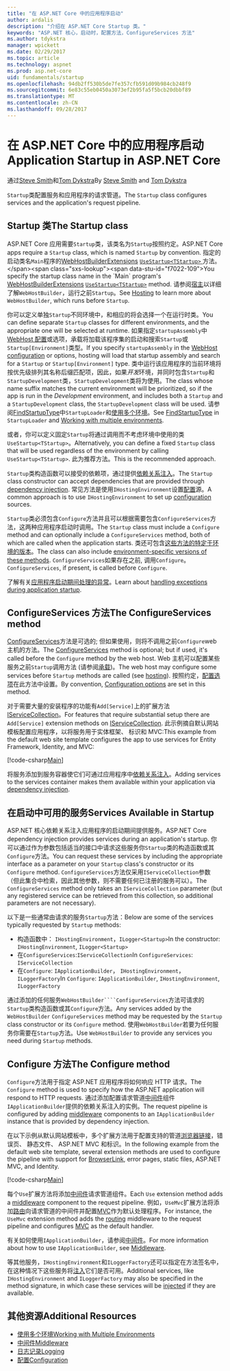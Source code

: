 ```yaml
---
title: "在 ASP.NET Core 中的应用程序启动"
author: ardalis
description: "介绍在 ASP.NET Core Startup 类。"
keywords: "ASP.NET 核心，启动时，配置方法，ConfigureServices 方法"
ms.author: tdykstra
manager: wpickett
ms.date: 02/29/2017
ms.topic: article
ms.technology: aspnet
ms.prod: asp.net-core
uid: fundamentals/startup
ms.openlocfilehash: 94db2ff530b5de7fe357cfb591d09b984cb248f9
ms.sourcegitcommit: 6e83c55eb0450a3073ef2b95fa5f5bcb20dbbf89
ms.translationtype: MT
ms.contentlocale: zh-CN
ms.lasthandoff: 09/28/2017
---
```

# <a name="application-startup-in-aspnet-core"></a><span data-ttu-id="f7022-104">在 ASP.NET Core 中的应用程序启动</span><span class="sxs-lookup"><span data-stu-id="f7022-104">Application Startup in ASP.NET Core</span></span>

<span data-ttu-id="f7022-105">通过[Steve Smith](https://ardalis.com/)和[Tom Dykstra](https://github.com/tdykstra/)</span><span class="sxs-lookup"><span data-stu-id="f7022-105">By [Steve Smith](https://ardalis.com/) and [Tom Dykstra](https://github.com/tdykstra/)</span></span>

<span data-ttu-id="f7022-106">`Startup`类配置服务和应用程序的请求管道。</span><span class="sxs-lookup"><span data-stu-id="f7022-106">The `Startup` class configures services and the application's request pipeline.</span></span> 

## <a name="the-startup-class"></a><span data-ttu-id="f7022-107">Startup 类</span><span class="sxs-lookup"><span data-stu-id="f7022-107">The Startup class</span></span>

<span data-ttu-id="f7022-108">ASP.NET Core 应用需要`Startup`类，该类名为`Startup`按照约定。</span><span class="sxs-lookup"><span data-stu-id="f7022-108">ASP.NET Core apps require a `Startup` class, which is named `Startup` by convention.</span></span> <span data-ttu-id="f7022-109">指定的启动类名`Main`程序的[WebHostBuilderExtensions](https://docs.microsoft.com/aspnet/core/api/microsoft.aspnetcore.hosting.webhostbuilderextensions) [ `UseStartup<TStartup>` ](https://docs.microsoft.com/aspnet/core/api/microsoft.aspnetcore.hosting.webhostbuilderextensions#Microsoft_AspNetCore_Hosting_WebHostBuilderExtensions_UseStartup__1_Microsoft_AspNetCore_Hosting_IWebHostBuilder_)方法。</span><span class="sxs-lookup"><span data-stu-id="f7022-109">You specify the startup class name in the `Main` program's [WebHostBuilderExtensions](https://docs.microsoft.com/aspnet/core/api/microsoft.aspnetcore.hosting.webhostbuilderextensions) [`UseStartup<TStartup>`](https://docs.microsoft.com/aspnet/core/api/microsoft.aspnetcore.hosting.webhostbuilderextensions#Microsoft_AspNetCore_Hosting_WebHostBuilderExtensions_UseStartup__1_Microsoft_AspNetCore_Hosting_IWebHostBuilder_) method.</span></span> <span data-ttu-id="f7022-110">请参阅[宿主](xref:fundamentals/hosting)以详细了解`WebHostBuilder`，运行之前`Startup`。</span><span class="sxs-lookup"><span data-stu-id="f7022-110">See [Hosting](xref:fundamentals/hosting) to learn more about `WebHostBuilder`, which runs before `Startup`.</span></span>

<span data-ttu-id="f7022-111">你可以定义单独`Startup`不同环境中，和相应的将会选择一个在运行时类。</span><span class="sxs-lookup"><span data-stu-id="f7022-111">You can define separate `Startup` classes for different environments, and the appropriate one will be selected at runtime.</span></span> <span data-ttu-id="f7022-112">如果指定`startupAssembly`中[WebHost 配置](https://docs.microsoft.com/aspnet/core/fundamentals/hosting?tabs=aspnetcore2x#configuring-a-host)或选项，承载将加载该程序集的启动和搜索`Startup`或`Startup[Environment]`类型。</span><span class="sxs-lookup"><span data-stu-id="f7022-112">If you specify `startupAssembly` in the [WebHost configuration](https://docs.microsoft.com/aspnet/core/fundamentals/hosting?tabs=aspnetcore2x#configuring-a-host) or options, hosting will load that startup assembly and search for a `Startup` or `Startup[Environment]` type.</span></span> <span data-ttu-id="f7022-113">类中运行该应用程序的当前环境将按优先级排列其名称后缀匹配项，因此，如果*开发*环境，并同时包含`Startup`和`StartupDevelopment`类，`StartupDevelopment`类将为使用。</span><span class="sxs-lookup"><span data-stu-id="f7022-113">The class whose name suffix matches the current environment will be prioritized, so if the app is run in the *Development* environment, and includes both a `Startup` and a `StartupDevelopment` class, the `StartupDevelopment` class will be used.</span></span> <span data-ttu-id="f7022-114">请参阅[FindStartupType](https://github.com/aspnet/Hosting/blob/rel/1.1.0/src/Microsoft.AspNetCore.Hosting/Internal/StartupLoader.cs)中`StartupLoader`和[使用多个环境](environments.md#startup-conventions)。</span><span class="sxs-lookup"><span data-stu-id="f7022-114">See [FindStartupType](https://github.com/aspnet/Hosting/blob/rel/1.1.0/src/Microsoft.AspNetCore.Hosting/Internal/StartupLoader.cs) in `StartupLoader` and [Working with multiple environments](environments.md#startup-conventions).</span></span>

<span data-ttu-id="f7022-115">或者，你可以定义固定`Startup`将通过调用而不考虑环境中使用的类`UseStartup<TStartup>`。</span><span class="sxs-lookup"><span data-stu-id="f7022-115">Alternatively, you can define a fixed `Startup` class that will be used regardless of the environment by calling `UseStartup<TStartup>`.</span></span> <span data-ttu-id="f7022-116">此为推荐方法。</span><span class="sxs-lookup"><span data-stu-id="f7022-116">This is the recommended approach.</span></span>

<span data-ttu-id="f7022-117">`Startup`类构造函数可以接受的依赖项，通过提供[依赖关系注入](xref:fundamentals/dependency-injection)。</span><span class="sxs-lookup"><span data-stu-id="f7022-117">The `Startup` class constructor can accept dependencies that are provided through [dependency injection](xref:fundamentals/dependency-injection).</span></span> <span data-ttu-id="f7022-118">常见方法是使用`IHostingEnvironment`设置[配置](xref:fundamentals/configuration)源。</span><span class="sxs-lookup"><span data-stu-id="f7022-118">A common approach is to use `IHostingEnvironment` to set up [configuration](xref:fundamentals/configuration) sources.</span></span>

<span data-ttu-id="f7022-119">`Startup`类必须包含`Configure`方法并且可以根据需要包含`ConfigureServices`方法，这两种应用程序启动时调用。</span><span class="sxs-lookup"><span data-stu-id="f7022-119">The `Startup` class must include a `Configure` method and can optionally include a `ConfigureServices` method, both of which are called when the application starts.</span></span> <span data-ttu-id="f7022-120">类还可包含[这些方法的特定于环境的版本](xref:fundamentals/environments#startup-conventions)。</span><span class="sxs-lookup"><span data-stu-id="f7022-120">The class can also include [environment-specific versions of these methods](xref:fundamentals/environments#startup-conventions).</span></span> <span data-ttu-id="f7022-121">`ConfigureServices`如果存在之前, 调用`Configure`。</span><span class="sxs-lookup"><span data-stu-id="f7022-121">`ConfigureServices`, if present, is called before `Configure`.</span></span>

<span data-ttu-id="f7022-122">了解有关[应用程序启动期间处理的异常](xref:fundamentals/error-handling#startup-exception-handling)。</span><span class="sxs-lookup"><span data-stu-id="f7022-122">Learn about [handling exceptions during application startup](xref:fundamentals/error-handling#startup-exception-handling).</span></span>

## <a name="the-configureservices-method"></a><span data-ttu-id="f7022-123">ConfigureServices 方法</span><span class="sxs-lookup"><span data-stu-id="f7022-123">The ConfigureServices method</span></span>

<span data-ttu-id="f7022-124">[ConfigureServices](https://docs.microsoft.com/aspnet/core/api/microsoft.aspnetcore.hosting.startupbase#Microsoft_AspNetCore_Hosting_StartupBase_ConfigureServices_Microsoft_Extensions_DependencyInjection_IServiceCollection_)方法是可选的; 但如果使用，则将不调用之前`Configure`web 主机的方法。</span><span class="sxs-lookup"><span data-stu-id="f7022-124">The [ConfigureServices](https://docs.microsoft.com/aspnet/core/api/microsoft.aspnetcore.hosting.startupbase#Microsoft_AspNetCore_Hosting_StartupBase_ConfigureServices_Microsoft_Extensions_DependencyInjection_IServiceCollection_) method is optional; but if used, it's called before the `Configure` method by the web host.</span></span> <span data-ttu-id="f7022-125">Web 主机可以配置某些服务之前``Startup``调用方法 (请参阅[承载](xref:fundamentals/hosting))。</span><span class="sxs-lookup"><span data-stu-id="f7022-125">The web host may configure some services before ``Startup`` methods are called (see [hosting](xref:fundamentals/hosting)).</span></span> <span data-ttu-id="f7022-126">按照约定，[配置选项](xref:fundamentals/configuration)在此方法中设置。</span><span class="sxs-lookup"><span data-stu-id="f7022-126">By convention, [Configuration options](xref:fundamentals/configuration) are set in this method.</span></span>

<span data-ttu-id="f7022-127">对于需要大量的安装程序的功能有`Add[Service]`上的扩展方法[IServiceCollection](https://docs.microsoft.com/aspnet/core/api/microsoft.extensions.dependencyinjection.iservicecollection)。</span><span class="sxs-lookup"><span data-stu-id="f7022-127">For features that require substantial setup there are `Add[Service]` extension methods on [IServiceCollection](https://docs.microsoft.com/aspnet/core/api/microsoft.extensions.dependencyinjection.iservicecollection).</span></span> <span data-ttu-id="f7022-128">此示例摘自默认网站模板配置应用程序，以将服务用于实体框架、 标识和 MVC:</span><span class="sxs-lookup"><span data-stu-id="f7022-128">This example from the default web site template configures the app to use services for Entity Framework, Identity, and MVC:</span></span>

[!code-csharp[Main](../common/samples/WebApplication1/Startup.cs?highlight=4,7,11&start=40&end=55)]

<span data-ttu-id="f7022-129">将服务添加到服务容器使它们可通过应用程序中[依赖关系注入](xref:fundamentals/dependency-injection)。</span><span class="sxs-lookup"><span data-stu-id="f7022-129">Adding services to the services container makes them available within your application via [dependency injection](xref:fundamentals/dependency-injection).</span></span>

## <a name="services-available-in-startup"></a><span data-ttu-id="f7022-130">在启动中可用的服务</span><span class="sxs-lookup"><span data-stu-id="f7022-130">Services Available in Startup</span></span>

<span data-ttu-id="f7022-131">ASP.NET 核心依赖关系注入应用程序的启动期间提供服务。</span><span class="sxs-lookup"><span data-stu-id="f7022-131">ASP.NET Core dependency injection provides services during an application's startup.</span></span> <span data-ttu-id="f7022-132">你可以通过作为参数包括适当的接口中请求这些服务你`Startup`类的构造函数或其`Configure`方法。</span><span class="sxs-lookup"><span data-stu-id="f7022-132">You can request these services by including the appropriate interface as a parameter on your `Startup` class's constructor or its `Configure` method.</span></span> <span data-ttu-id="f7022-133">`ConfigureServices`方法仅采用`IServiceCollection`参数 （但此集合中检索，因此其他参数，则不需要任何已注册的服务可以）。</span><span class="sxs-lookup"><span data-stu-id="f7022-133">The `ConfigureServices` method only takes an `IServiceCollection` parameter (but any registered service can be retrieved from this collection, so additional parameters are not necessary).</span></span>

<span data-ttu-id="f7022-134">以下是一些通常由请求的服务`Startup`方法：</span><span class="sxs-lookup"><span data-stu-id="f7022-134">Below are some of the services typically requested by `Startup` methods:</span></span>

* <span data-ttu-id="f7022-135">构造函数中： `IHostingEnvironment`，`ILogger<Startup>`</span><span class="sxs-lookup"><span data-stu-id="f7022-135">In the constructor:  `IHostingEnvironment`, `ILogger<Startup>`</span></span>
* <span data-ttu-id="f7022-136">在`ConfigureServices`:`IServiceCollection`</span><span class="sxs-lookup"><span data-stu-id="f7022-136">In `ConfigureServices`:  `IServiceCollection`</span></span>
* <span data-ttu-id="f7022-137">在`Configure`: `IApplicationBuilder`， `IHostingEnvironment`，`ILoggerFactory`</span><span class="sxs-lookup"><span data-stu-id="f7022-137">In `Configure`:  `IApplicationBuilder`, `IHostingEnvironment`, `ILoggerFactory`</span></span>

<span data-ttu-id="f7022-138">通过添加的任何服务``WebHostBuilder````ConfigureServices``方法可请求的``Startup``类构造函数或其``Configure``方法。</span><span class="sxs-lookup"><span data-stu-id="f7022-138">Any services added by the ``WebHostBuilder`` ``ConfigureServices`` method may be requested by the ``Startup`` class constructor or its ``Configure`` method.</span></span> <span data-ttu-id="f7022-139">使用`WebHostBuilder`若要为任何服务你需要在`Startup`方法。</span><span class="sxs-lookup"><span data-stu-id="f7022-139">Use `WebHostBuilder` to provide any services you need during `Startup` methods.</span></span>

## <a name="the-configure-method"></a><span data-ttu-id="f7022-140">Configure 方法</span><span class="sxs-lookup"><span data-stu-id="f7022-140">The Configure method</span></span>

<span data-ttu-id="f7022-141">`Configure`方法用于指定 ASP.NET 应用程序将如何响应 HTTP 请求。</span><span class="sxs-lookup"><span data-stu-id="f7022-141">The `Configure` method is used to specify how the ASP.NET application will respond to HTTP requests.</span></span> <span data-ttu-id="f7022-142">通过添加配置请求管道[中间件](middleware.md)组件`IApplicationBuilder`提供的依赖关系注入的实例。</span><span class="sxs-lookup"><span data-stu-id="f7022-142">The request pipeline is configured by adding [middleware](middleware.md) components to an `IApplicationBuilder` instance that is provided by dependency injection.</span></span>

<span data-ttu-id="f7022-143">在以下示例从默认网站模板中，多个扩展方法用于配置支持的管道[浏览器链接](http://vswebessentials.com/features/browserlink)，错误页、 静态文件、 ASP.NET MVC 和标识。</span><span class="sxs-lookup"><span data-stu-id="f7022-143">In the following example from the default web site template, several extension methods are used to configure the pipeline with support for [BrowserLink](http://vswebessentials.com/features/browserlink), error pages, static files, ASP.NET MVC, and Identity.</span></span>

[!code-csharp[Main](../common/samples/WebApplication1/Startup.cs?highlight=8,9,10,14,17,19,21&start=58&end=84)]

<span data-ttu-id="f7022-144">每个`Use`扩展方法将添加[中间件](xref:fundamentals/middleware)请求管道组件。</span><span class="sxs-lookup"><span data-stu-id="f7022-144">Each `Use` extension method adds a [middleware](xref:fundamentals/middleware) component to the request pipeline.</span></span> <span data-ttu-id="f7022-145">例如，`UseMvc`扩展方法将添加[路由](routing.md)向请求管道的中间件并配置[MVC](xref:mvc/overview)作为默认处理程序。</span><span class="sxs-lookup"><span data-stu-id="f7022-145">For instance, the `UseMvc` extension method adds the [routing](routing.md) middleware to the request pipeline and configures [MVC](xref:mvc/overview) as the default handler.</span></span>

<span data-ttu-id="f7022-146">有关如何使用`IApplicationBuilder`，请参阅[中间件](xref:fundamentals/middleware)。</span><span class="sxs-lookup"><span data-stu-id="f7022-146">For more information about how to use `IApplicationBuilder`, see [Middleware](xref:fundamentals/middleware).</span></span>

<span data-ttu-id="f7022-147">等其他服务，`IHostingEnvironment`和`ILoggerFactory`还可以指定在方法签名中，在这种情况下这些服务将[注入](dependency-injection.md)它们是否可用。</span><span class="sxs-lookup"><span data-stu-id="f7022-147">Additional services, like `IHostingEnvironment` and `ILoggerFactory` may also be specified in the method signature, in which case these services will be [injected](dependency-injection.md) if they are available.</span></span> 

## <a name="additional-resources"></a><span data-ttu-id="f7022-148">其他资源</span><span class="sxs-lookup"><span data-stu-id="f7022-148">Additional Resources</span></span>

* [<span data-ttu-id="f7022-149">使用多个环境</span><span class="sxs-lookup"><span data-stu-id="f7022-149">Working with Multiple Environments</span></span>](xref:fundamentals/environments)
* [<span data-ttu-id="f7022-150">中间件</span><span class="sxs-lookup"><span data-stu-id="f7022-150">Middleware</span></span>](xref:fundamentals/middleware)
* [<span data-ttu-id="f7022-151">日志记录</span><span class="sxs-lookup"><span data-stu-id="f7022-151">Logging</span></span>](xref:fundamentals/logging)
* [<span data-ttu-id="f7022-152">配置</span><span class="sxs-lookup"><span data-stu-id="f7022-152">Configuration</span></span>](xref:fundamentals/configuration)
